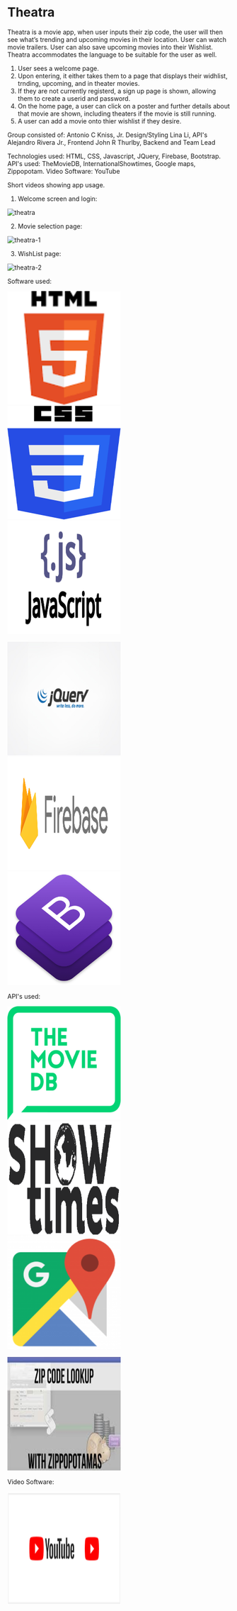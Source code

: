 # Theatra
Theatra is a movie app, when user inputs their zip code, the user will then see what’s trending and upcoming movies in their location. User can watch movie trailers. User can also save upcoming movies into their Wishlist. Theatra accommodates the language to be suitable for the user as well.

1. User sees a welcome page. 
2. Upon entering, it either takes them to a page that displays their widhlist, trnding, upcoming, and in theater movies. 
3. If they are not currently registerd, a sign up page is shown, allowing them to create a userid and password. 
4. On the home page,  a user can click on a poster and further details about that movie are shown, including theaters if the movie is        still running. 
5. A user can add a movie onto thier wishlist if they desire. 

Group consisted of:
Antonio C Kniss, Jr. Design/Styling
Lina Li, API's 
Alejandro Rivera Jr., Frontend
John R Thurlby, Backend and Team Lead

Technologies used: HTML, CSS, Javascript, JQuery, Firebase, Bootstrap. 
API's used: TheMovieDB, InternationalShowtimes, Google maps, Zippopotam. 
Video Software: YouTube

Short videos showing app usage. 

1. Welcome screen and login:

![theatra](https://user-images.githubusercontent.com/33644735/39070474-8ec9c3c2-44b1-11e8-8626-26b5645ba5f1.gif)

2. Movie selection page:

![theatra-1](https://user-images.githubusercontent.com/33644735/39072073-4fa95364-44b7-11e8-8c64-61a842175eb2.gif)

3. WishList page:

![theatra-2](https://user-images.githubusercontent.com/33644735/39072093-6729283e-44b7-11e8-8618-b0eab3dfadb7.gif)


Software used: 

<img src="assets/images/html.png" width="256" height="256" title="HTML 5"> <img src="assets/images/css.png" width="256" height="256" title="CSS 3"> <img src="assets/images/javascript.png" width="256" height="256" title="Javascript">

 <img src="assets/images/jquery.gif" width="256" height="256" title="JQuery"> <img src="assets/images/firebase.png" width="256" height="256" title="Firebase"> <img src="assets/images/bootstrap.png" width="256" height="256" title="Bootstrap">



API's used:

<img src="assets/images/moviedb.png" width="256" height="256" title="TheMovieDB API">   <img src="assets/images/intshow.png" width="256" height="256" title="InternationShowTimes API"> <img src="assets/images/googlemaps.png" width="256" height="256" title="Google Maps API">

<img src="assets/images/zippopot.jpg" width="256" height="256" title="Zippopotam API">

Video Software:

<img src="assets/images/youtube.png" width="256" height="256" title="YouTube">

